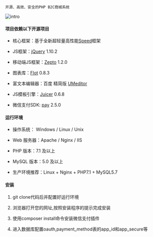 ```
开源、高效、安全的PHP B2C商城系统
```
![intro](http://git.oschina.net/uploads/images/2016/1114/082205_d6678e5e_480212.jpeg)


#### 项目依赖以下开源项目

* 核心框架：基于全新超轻量高性能[Speed](https://github.com/SpeedPHP/speed)框架

* JS框架：[jQuery](https://github.com/jquery/jquery) 1.10.2

* 移动端JS框架：[Zepto](https://github.com/madrobby/zepto) 1.2.0

* 图表库：[Flot](https://github.com/flot/flot) 0.8.3

* 富文本编辑器：百度 精简版 [UMeditor](https://github.com/fex-team/umeditor)

* JS模板引擎：[Juicer](https://github.com/PaulGuo/Juicer) 0.6.8

* 微信支付SDK: [pay](https://github.com/yansongda/pay.git) 2.5.0


#### 运行环境

* 操作系统： Windows / Linux / Unix
 
* Web 服务器：Apache / Nginx / IIS

* PHP 版本：7.1 及以上

* MySQL 版本：5.0 及以上

* 生产环境推荐：Linux + Nginx + PHP7.1 + MySQL5.7

#### 安装
1. git clone代码后并配置好运行环境

2. 浏览器打开您的网址,按照安装程序的提示完成安装

3. 使用composer install命令安装微信支付插件

4. 进入数据库配置oauth,payment_method表的app_id和app_secure等